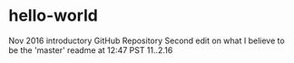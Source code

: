 # hello-world
Nov 2016 introductory GitHub Repository
   Second edit on what I believe to be the 'master' readme  at 12:47 PST 11..2.16
